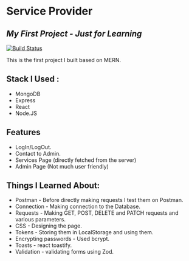 # Service Provider
## _My First Project - Just for Learning_

[![Build Status](https://travis-ci.org/joemccann/dillinger.svg?branch=master)](https://travis-ci.org/joemccann/dillinger)

This is the first project I built based on MERN.

## Stack I Used :
- MongoDB
- Express
- React
- Node.JS

## Features
- LogIn/LogOut.
- Contact to Admin.
- Services Page (directly fetched from the server) 
- Admin Page (Not much user friendly)

## Things I Learned About: 
- Postman - Before directly making requests I test them on Postman.
- Connection - Making connection to the Database.
- Requests - Making GET, POST, DELETE and PATCH requests and various parameters.
- CSS - Designing the page.
- Tokens - Storing them in LocalStorage and using them.
- Encrypting passwords - Used bcrypt.
- Toasts - react toastify.
- Validation -  validating forms using Zod.

